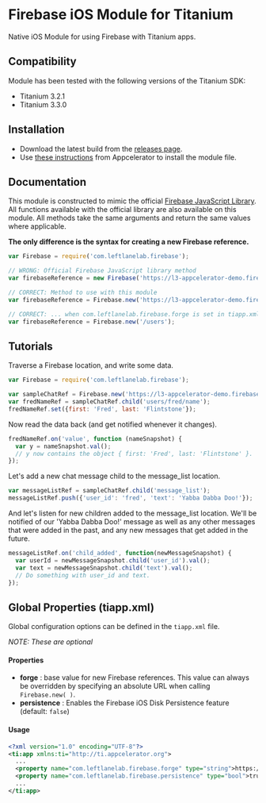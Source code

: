 # Firebase iOS Module for Titanium #

Native iOS Module for using Firebase with Titanium apps.

## Compatibility ##

Module has been tested with the following versions of the Titanium SDK:

- Titanium 3.2.1
- Titanium 3.3.0

## Installation ##

- Download the latest build from the [releases page](https://github.com/LeftLaneLab/firebase-titanium/releases).
- Use [these instructions](http://docs.appcelerator.com/titanium/3.0/#!/guide/Using_a_Module) from Appcelerator to install the module file.

## Documentation ##

This module is constructed to mimic the official [Firebase JavaScript Library](https://www.firebase.com/docs/javascript/firebase/index.html). All functions available with the official library are also available on this module. All methods take the same arguments and return the same values where applicable.

**The only difference is the syntax for creating a new Firebase reference.**

```JavaScript
var Firebase = require('com.leftlanelab.firebase');

// WRONG: Official Firebase JavaScript library method
var firebaseReference = new Firebase('https://l3-appcelerator-demo.firebaseio.com/users');

// CORRECT: Method to use with this module
var firebaseReference = Firebase.new('https://l3-appcelerator-demo.firebaseio.com/users');

// CORRECT: ... when com.leftlanelab.firebase.forge is set in tiapp.xml
var firebaseReference = Firebase.new('/users');
```

## Tutorials ##

Traverse a Firebase location, and write some data.

```JavaScript
var Firebase = require('com.leftlanelab.firebase');

var sampleChatRef = Firebase.new('https://l3-appcelerator-demo.firebaseio.com');
var fredNameRef = sampleChatRef.child('users/fred/name');
fredNameRef.set({first: 'Fred', last: 'Flintstone'});
```

Now read the data back (and get notified whenever it changes).

```JavaScript
fredNameRef.on('value', function (nameSnapshot) {
  var y = nameSnapshot.val();
  // y now contains the object { first: 'Fred', last: 'Flintstone' }.
});
```

Let's add a new chat message child to the message_list location.

```JavaScript
var messageListRef = sampleChatRef.child('message_list');
messageListRef.push({'user_id': 'fred', 'text': 'Yabba Dabba Doo!'});
```

And let's listen for new children added to the message_list location. We'll be notified of our 'Yabba Dabba Doo!' message as well as any other messages that were added in the past, and any new messages that get added in the future.

```JavaScript
messageListRef.on('child_added', function(newMessageSnapshot) {
  var userId = newMessageSnapshot.child('user_id').val();
  var text = newMessageSnapshot.child('text').val();
  // Do something with user_id and text.
});
```

## Global Properties (tiapp.xml) ##

Global configuration options can be defined in the `tiapp.xml` file.

_NOTE: These are optional_

#### Properties ####

* **forge** : base value for new Firebase references. This value can always be overridden by specifying an absolute URL when calling `Firebase.new( )`.
* **persistence** : Enables the Firebase iOS Disk Persistence feature (default: `false`)

#### Usage ####

```XML
<?xml version="1.0" encoding="UTF-8"?>
<ti:app xmlns:ti="http://ti.appcelerator.org">
  ...
  <property name="com.leftlanelab.firebase.forge" type="string">https://l3-appcelerator-demo.firebaseio.com/</property>
  <property name="com.leftlanelab.firebase.persistence" type="bool">true</property>
  ...
</ti:app>
```
